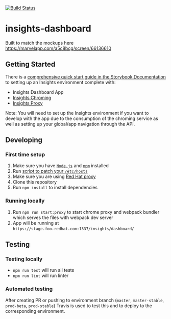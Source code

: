 [![Build Status](https://travis-ci.org/RedHatInsights/insights-dashboard.svg?branch=master)](https://travis-ci.org/RedHatInsights/insights-dashboard)

# insights-dashboard
Built to match the mockups here https://marvelapp.com/a5c8bcg/screen/66136610

## Getting Started
There is a [comprehensive quick start guide in the Storybook Documentation](https://github.com/RedHatInsights/insights-frontend-storybook/blob/master/src/docs/welcome/quickStart/DOC.md) to setting up an Insights environment complete with:
- Insights Dashboard App
- [Insights Chroming](https://github.com/RedHatInsights/insights-chrome)
- [Insights Proxy](https://github.com/RedHatInsights/insights-proxy)

Note: You will need to set up the Insights environment if you want to develop with the app due to the consumption of the chroming service as well as setting up your global/app navigation through the API.

## Developing

### First time setup
1. Make sure you have [`Node.js`](https://nodejs.org/en/) and [`npm`](https://www.npmjs.com/) installed
2. Run [script to patch your `/etc/hosts`](https://github.com/RedHatInsights/insights-proxy/blob/master/scripts/patch-etc-hosts.sh)
3. Make sure you are using [Red Hat proxy](http://hdn.corp.redhat.com/proxy.pac)
4. Clone this repository
5. Run ```npm install``` to install dependencies

### Running locally
1. Run ```npm run start:proxy``` to start chrome proxy and webpack bundler which serves the files with webpack dev server
2. App will be running at ```https://stage.foo.redhat.com:1337/insights/dashboard/```
## Testing
### Testing locally
  - `npm run test` will run all tests
  - `npm run lint` will run linter

### Automated testing
After creating PR or pushing to environment branch (`master`, `master-stable`, `prod-beta`, `prod-stable`) Travis is used to test this and to deploy to the corresponding environment.
